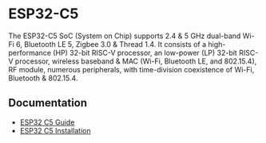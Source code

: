 # ESP32-C5
The ESP32-C5 SoC (System on Chip) supports 2.4 & 5 GHz dual-band Wi-Fi 6, Bluetooth LE 5, Zigbee 3.0 & Thread 1.4. It consists of a high-performance (HP) 32-bit RISC-V processor, an low-power (LP) 32-bit RISC-V processor, wireless baseband & MAC (Wi-Fi, Bluetooth LE, and 802.15.4), RF module, numerous peripherals, with time-division coexistence of Wi-Fi, Bluetooth & 802.15.4.

## Documentation
- [ESP32 C5 Guide](https://docs.espressif.com/projects/esp-dev-kits/en/latest/esp32c5/esp32-c5-devkitc-1/user_guide.html)
- [ESP32 C5 Installation](https://docs.espressif.com/projects/esp-idf/en/stable/esp32c5/get-started/index.html)
